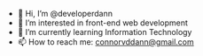 - 👋 Hi, I’m @developerdann
- 👀 I’m interested in front-end web development
- 🌱 I’m currently learning Information Technology
- 📫 How to reach me: connorvddann@gmail.com

